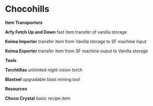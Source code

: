 
# Chocohills

**Item Transporters**

  **Arfy Fetch Up and Down** fast item transfer of vanilla storage

  **Keima Importer** transfer item from  Vanilla storage to SF machine input
  
  **Keima Exporter** transfer item from SF machine ouput to Vanilla storage

**Tools**

  **Torchtillas** unlimited night vision torch
  
  **Blastxel** upgradable blast mining tool

**Resources**
  
  **Choco Crystal** basic recipe item
